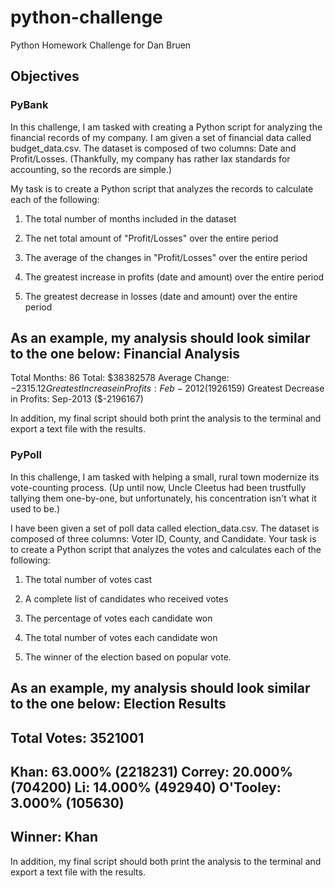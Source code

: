 # python-challenge
Python Homework Challenge for Dan Bruen

## Objectives

### PyBank

In this challenge, I am tasked with creating a Python script for analyzing the financial records of my company. I am given a set of financial data called budget_data.csv. The dataset is composed of two columns: Date and Profit/Losses. (Thankfully, my company has rather lax standards for accounting, so the records are simple.)

My task is to create a Python script that analyzes the records to calculate each of the following:

1. The total number of months included in the dataset

2. The net total amount of "Profit/Losses" over the entire period

3. The average of the changes in "Profit/Losses" over the entire period

4. The greatest increase in profits (date and amount) over the entire period

5. The greatest decrease in losses (date and amount) over the entire period

As an example, my analysis should look similar to the one below:
Financial Analysis
----------------------------
Total Months: 86
Total: $38382578
Average  Change: $-2315.12
Greatest Increase in Profits: Feb-2012 ($1926159)
Greatest Decrease in Profits: Sep-2013 ($-2196167)

In addition, my final script should both print the analysis to the terminal and export a text file with the results.

### PyPoll

In this challenge, I am tasked with helping a small, rural town modernize its vote-counting process. (Up until now, Uncle Cleetus had been trustfully tallying them one-by-one, but unfortunately, his concentration isn't what it used to be.)


I have been given a set of poll data called election_data.csv. The dataset is composed of three columns: Voter ID, County, and Candidate. Your task is to create a Python script that analyzes the votes and calculates each of the following:

1. The total number of votes cast

2. A complete list of candidates who received votes

3. The percentage of votes each candidate won

4. The total number of votes each candidate won

5. The winner of the election based on popular vote.

As an example, my analysis should look similar to the one below:
Election Results
-------------------------
Total Votes: 3521001
-------------------------
Khan: 63.000% (2218231)
Correy: 20.000% (704200)
Li: 14.000% (492940)
O'Tooley: 3.000% (105630)
-------------------------
Winner: Khan
-------------------------

In addition, my final script should both print the analysis to the terminal and export a text file with the results.
